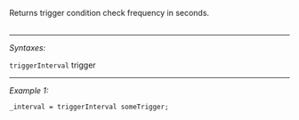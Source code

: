 Returns trigger condition check frequency in seconds. <br><br>


---
*Syntaxes:*

`triggerInterval` trigger

---
*Example 1:*

```sqf
_interval = triggerInterval someTrigger;
```